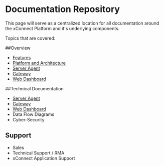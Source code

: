 # Documentation Repository
This page will serve as a centralized location for all 
documentation around the xConnect Platform and it's underlying components.

Topics that are covered:

##Overview
- [Features](/xconnect_docs/Platform_Overview)
- [Platform and Architecture](/xconnect_docs/Platform_Overview)
- [Server Agent](/xconnect_docs/Platform_Overview/#xconnect-server-agent)
- [Gateway](/xconnect_docs/Platform_Overview/#xconnect-gateway)
- [Web Dashboard](/xconnect_docs/Platform_Overview/#xconnect-web-dashboard)

##Technical Documentation
- [Server Agent](/xconnect_docs/Agent_Overview)
- [Gateway](/xconnect_docs/Gateway_Overview)
- [Web Dashboard](/xconnect_docs/Dashboard_Overview)
- Data Flow Diagrams
- Cyber-Security

## Support
- Sales
- Technical Support / RMA
- xConnect Application Support



##
